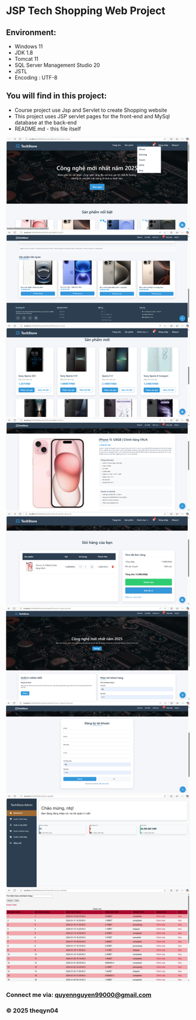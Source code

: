 # JSP Tech Shopping Web Project

## Environment:

* Windows 11
* JDK 1.8
* Tomcat 11
* SQL Server Management Studio 20
* JSTL
* Encoding : UTF-8

## You will find in this project:

* Course project use Jsp and Servlet to create Shopping website
* This project uses JSP servlet pages for the front-end and MySql database at the back-end
* README.md - this file itself

![Ảnh local](https://github.com/theqyn04/WebShopTech/blob/main/web/img/demo_img/img1.png)
![Ảnh local](https://github.com/theqyn04/WebShopTech/blob/main/web/img/demo_img/img2.png)
![Ảnh local](https://github.com/theqyn04/WebShopTech/blob/main/web/img/demo_img/img3.png)
![Ảnh local](https://github.com/theqyn04/WebShopTech/blob/main/web/img/demo_img/img4.png)
![Ảnh local](https://github.com/theqyn04/WebShopTech/blob/main/web/img/demo_img/img5.png)
![Ảnh local](https://github.com/theqyn04/WebShopTech/blob/main/web/img/demo_img/img6.png)
![Ảnh local](https://github.com/theqyn04/WebShopTech/blob/main/web/img/demo_img/img7.png)
![Ảnh local](https://github.com/theqyn04/WebShopTech/blob/main/web/img/demo_img/img8.png)
![Ảnh local](https://github.com/theqyn04/WebShopTech/blob/main/web/img/demo_img/img9.png)

### Connect me via: quyennguyen99000@gmail.com

### © 2025 theqyn04
